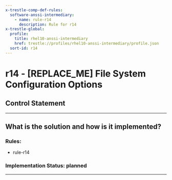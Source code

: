 ```yaml
---
x-trestle-comp-def-rules:
  software-anssi-intermediary:
    - name: rule-r14
      description: Rule for r14
x-trestle-global:
  profile:
    title: rhel10-anssi-intermediary
    href: trestle://profiles/rhel10-anssi-intermediary/profile.json
  sort-id: r14
---
```


# r14 - \[REPLACE_ME\] File System Configuration Options

## Control Statement

______________________________________________________________________

## What is the solution and how is it implemented?

<!-- For implementation status enter one of: implemented, partial, planned, alternative, not-applicable -->

<!-- Note that the list of rules under ### Rules: is read-only and changes will not be captured after assembly to JSON -->

<!-- Add control implementation description here for control: r14 -->

### Rules:

  - rule-r14

### Implementation Status: planned

______________________________________________________________________

